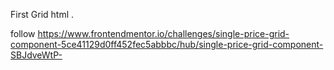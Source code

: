 First Grid html . 

follow https://www.frontendmentor.io/challenges/single-price-grid-component-5ce41129d0ff452fec5abbbc/hub/single-price-grid-component-SBJdveWtP-



